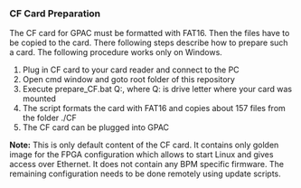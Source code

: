 ### CF Card Preparation

The CF card for GPAC must be formatted with FAT16. Then the files have to be copied to the card. There following steps describe how to prepare such a card. The following procedure works only on Windows.

1. Plug in CF card to your card reader and connect to the PC
2. Open cmd window and goto root folder of this repository
3. Execute prepare_CF.bat Q:, where Q: is drive letter where your card was mounted
4. The script formats the card with FAT16 and copies about 157 files from the folder ./CF
5. The CF card can be plugged into GPAC

**Note:** This is only default content of the CF card. It contains only golden image for the FPGA configuration which allows to start Linux and gives access over Ethernet. It does not contain any BPM specific firmware. The remaining configuration needs to be done remotely using update scripts.

